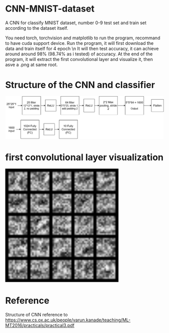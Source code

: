 # CNN-MNIST-dataset
A CNN for classify MNIST dataset, number 0-9
test set and train set according to the dataset itself.

You need torch, torchvision and matplotlib to run the program, recommand to have cuda support device.
Run the program, it will first download the data and train itself for 4 epoch
\n
It will then test accuracy, it can achieve around around 98% (98.74% as i tested) of accuracy.
At the end of the program, it will extract the first convolutional layer and visualize it, then asve a .png at same root.

# Structure of the CNN and classifier
 <img src="Structure.png" alt="Structure.png">

# first convolutional layer visualization
 <img src="output_filters.png" alt="output_filters.png" width="360" height="360">

# Reference
Structure of CNN reference to https://www.cs.ox.ac.uk/people/varun.kanade/teaching/ML-MT2016/practicals/practical3.pdf
